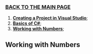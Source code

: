 ### [BACK TO THE MAIN PAGE](../../README.md) ###

1. **[Creating a Project in Visual Studio](./1-Creating-a-Project.md)**;
2. **[Basics of C#](./2-Basics-of-CSharp.md)**;
3. **[Working with Numbers](./3-Working-with-Numbers.md)**;

## Working with Numbers ##

